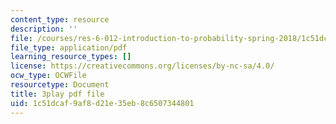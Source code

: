 ```yaml
---
content_type: resource
description: ''
file: /courses/res-6-012-introduction-to-probability-spring-2018/1c51dcaf9af8d21e35eb8c6507344801_yJsO5955ZE.pdf
file_type: application/pdf
learning_resource_types: []
license: https://creativecommons.org/licenses/by-nc-sa/4.0/
ocw_type: OCWFile
resourcetype: Document
title: 3play pdf file
uid: 1c51dcaf-9af8-d21e-35eb-8c6507344801
---
```

